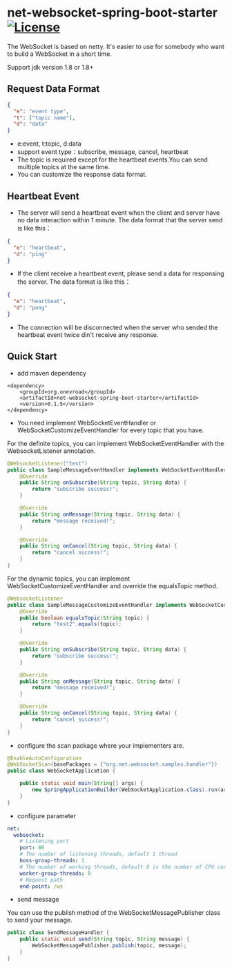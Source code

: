 # net-websocket-spring-boot-starter [![License](http://img.shields.io/:license-apache-brightgreen.svg)](http://www.apache.org/licenses/LICENSE-2.0.html)

The WebSocket is based on netty. It's easier to use for somebody who want to build a WebSocket in a short time.

Support jdk version 1.8 or 1.8+

## Request Data Format
```json
{
  "e": "event type",
  "t": ["topic name"],
  "d": "data"
}
```
- e:event, t:topic, d:data
- support event type：subscribe, message, cancel, heartbeat
- The topic is required except for the heartbeat events.You can send multiple topics at the same time.
- You can customize the response data format.

## Heartbeat Event
- The server will send a heartbeat event when the client and server have no data interaction within 1 minute. The data format that the server send is like this：
```json
{
  "e": "heartbeat",
  "d": "ping"
}
```
- If the client receive a heartbeat event, please send a data for responsing the server. The data format is like this：
```json
{
  "e": "heartbeat",
  "d": "pong"
}
```
- The connection will be disconnected when the server who sended the heartbeat event twice din't receive any response.

## Quick Start
- add maven dependency
```
<dependency>
    <groupId>org.onevroad</groupId>
    <artifactId>net-websocket-spring-boot-starter</artifactId>
    <version>0.1.5</version>
</dependency>
```

- You need implement WebSocketEventHandler or WebSocketCustomizeEventHandler for every topic that you have.

For the definite topics, you can implement WebSocketEventHandler with the WebsocketListener annotation.
```java
@WebsocketListener("test")
public class SampleMessageEventHandler implements WebSocketEventHandler {
    @Override
    public String onSubscribe(String topic, String data) {
        return "subscribe success!";
    }

    @Override
    public String onMessage(String topic, String data) {
        return "message received!";
    }

    @Override
    public String onCancel(String topic, String data) {
        return "cancel success!";
    }
}
```
For the dynamic topics, you can implement WebSocketCustomizeEventHandler and override the equalsTopic method.
```java
@WebsocketListener
public class SampleMessageCustomizeEventHandler implements WebSocketCustomizeEventHandler {
    @Override
    public boolean equalsTopic(String topic) {
        return "test2".equals(topic);
    }

    @Override
    public String onSubscribe(String topic, String data) {
        return "subscribe success!";
    }

    @Override
    public String onMessage(String topic, String data) {
        return "message received!";
    }

    @Override
    public String onCancel(String topic, String data) {
        return "cancel success!";
    }
}
```

- configure the scan package where your implementers are.
```java
@EnableAutoConfiguration
@WebSocketScan(basePackages = {"org.net.websocket.samples.handler"})
public class WebSocketApplication {

    public static void main(String[] args) {
        new SpringApplicationBuilder(WebSocketApplication.class).run(args);
    }
}
```

- configure parameter
```yaml
net:
  websocket:
    # Listening port
    port: 80
    # The number of listening threads, default 1 thread
    boss-group-threads: 1
    # The number of working threads, default 0 is the number of CPU cores
    worker-group-threads: 0
    # Request path
    end-point: /ws
```

- send message

You can use the publish method of the WebSocketMessagePublisher class to send your message.
```java
public class SendMessageHandler {
    public static void send(String topic, String message) {
        WebSocketMessagePublisher.publish(topic, message);
    }
}
```

